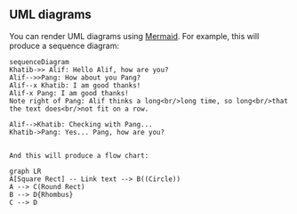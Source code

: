 
## UML diagrams

You can render UML diagrams using [Mermaid](https://mermaidjs.github.io/). For example, this will produce a sequence diagram:

```mermaid
sequenceDiagram
Khatib->> Alif: Hello Alif, how are you?
Alif-->>Pang: How about you Pang?
Alif--x Khatib: I am good thanks!
Alif-x Pang: I am good thanks!
Note right of Pang: Alif thinks a long<br/>long time, so long<br/>that the text does<br/>not fit on a row.

Alif-->Khatib: Checking with Pang...
Khatib->Pang: Yes... Pang, how are you?
```

```mermaid

And this will produce a flow chart:

graph LR
A[Square Rect] -- Link text --> B((Circle))
A --> C(Round Rect)
B --> D{Rhombus}
C --> D


